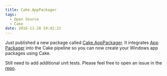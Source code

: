 ```yaml
---
title: Cake.AppPackager
tags:
  - Open Source
  - Cake
date: 2016-11-28 19:42:21
---
```



Just published a new package called [Cake.AppPackager](https://www.nuget.org/packages/Cake.AppPackager/). It integrates [App Packager](https://goo.gl/2g25OD) into the Cake pipeline so you can now create your Windows app packages using Cake.

Still need to add additional unit tests. Please feel free to open an issue in the [repo](https://github.com/phillipsj/Cake.AppPackager).